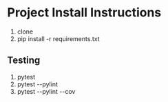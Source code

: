 # Project Install Instructions

1. clone
2. pip install -r requirements.txt

## Testing

1. pytest
2. pytest --pylint
3. pytest --pylint --cov
